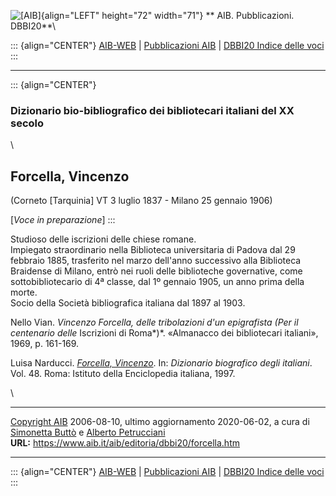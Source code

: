 ![\[AIB\]](/aib/wi/aibv72.gif){align="LEFT" height="72" width="71"}
** AIB. Pubblicazioni. DBBI20**\

::: {align="CENTER"}
[AIB-WEB](/) \| [Pubblicazioni AIB](/pubblicazioni/) \| [DBBI20 Indice
delle voci](dbbi20.htm)
:::

------------------------------------------------------------------------

::: {align="CENTER"}
### Dizionario bio-bibliografico dei bibliotecari italiani del XX secolo

\

## Forcella, Vincenzo

(Corneto \[Tarquinia\] VT 3 luglio 1837 - Milano 25 gennaio 1906)

\[*Voce in preparazione*\]
:::

Studioso delle iscrizioni delle chiese romane.\
Impiegato straordinario nella Biblioteca universitaria di Padova dal 29
febbraio 1885, trasferito nel marzo dell\'anno successivo alla
Biblioteca Braidense di Milano, entrò nei ruoli delle biblioteche
governative, come sottobibliotecario di 4ª classe, dal 1º gennaio 1905,
un anno prima della morte.\
Socio della Società bibliografica italiana dal 1897 al 1903.

Nello Vian. *Vincenzo Forcella, delle tribolazioni d\'un epigrafista
(Per il centenario delle* Iscrizioni di Roma*)*. «Almanacco dei
bibliotecari italiani», 1969, p. 161-169.

Luisa Narducci. *[Forcella,
Vincenzo](http://www.treccani.it/enciclopedia/vincenzo-forcella_%28Dizionario-Biografico%29/)*.
In: *Dizionario biografico degli italiani*. Vol. 48. Roma: Istituto
della Enciclopedia italiana, 1997.

\

------------------------------------------------------------------------

[Copyright AIB](/su-questo-sito/dichiarazione-di-copyright-aib-web/)
2006-08-10, ultimo aggiornamento 2020-06-02, a cura di [Simonetta
Buttò](/aib/redazione3.htm) e [Alberto
Petrucciani](/su-questo-sito/redazione-aib-web/)\
**URL:** https://www.aib.it/aib/editoria/dbbi20/forcella.htm

------------------------------------------------------------------------

::: {align="CENTER"}
[AIB-WEB](/) \| [Pubblicazioni AIB](/pubblicazioni/) \| [DBBI20 Indice
delle voci](dbbi20.htm)
:::
